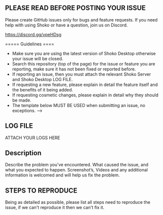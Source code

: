 ## PLEASE READ BEFORE POSTING YOUR ISSUE

Please create GitHub issues only for bugs and feature requests. If you need help with using Shoko or have a question, join us on Discord.

https://discord.gg/vpeHDsg

===== Guidelines ====

- Make sure you are using the latest version of Shoko Desktop otherwise your issue will be closed.
- Search this repository (top of the page) for the issue or feature you are reporting, make sure it has not been fixed or reported before.
- If reporting an issue, then you must attach the relevant Shoko Server and Shoko Desktop LOG FILE. 
- If requesting a new feature, please explain in detail the feature itself and the benefits of it being added.
- If requesting cosmetic changes, please explain in detail why they should be made. 
- The template below MUST BE USED when submitting an issue, no exceptions. -->

## LOG FILE

ATTACH YOUR LOGS HERE

## Description

Describe the problem you've encountered. What caused the issue, and what you expected to happen. Screenshot’s, Videos and any additional information is welcomed and will help us fix the problem.

## STEPS TO REPRODUCE

Being as detailed as possible, please list all steps need to reproduce the issue, if we can't reproduce it then we can't fix it.